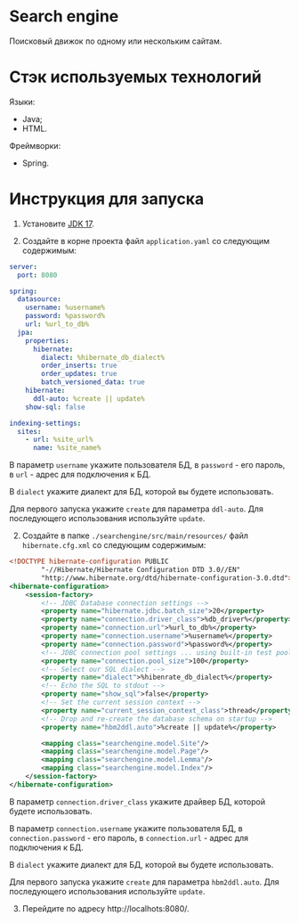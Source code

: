 # Search engine

Поисковый движок по одному или нескольким сайтам.

# Стэк используемых технологий

Языки:
- Java;
- HTML.

Фреймворки:
- Spring.

# Инструкция для запуска
1. Установите [JDK 17](https://www.oracle.com/java/technologies/javase/jdk17-archive-downloads.html).

1. Создайте в корне проекта файл `application.yaml` со следующим содержимым:
```yaml
server:
  port: 8080

spring:
  datasource:
    username: %username%
    password: %password%
    url: %url_to_db%
  jpa:
    properties:
      hibernate:
        dialect: %hibernate_db_dialect%
        order_inserts: true
        order_updates: true
        batch_versioned_data: true
    hibernate:
      ddl-auto: %create || update%
    show-sql: false

indexing-settings:
  sites:
    - url: %site_url%
      name: %site_name%
```
В параметр `username` укажите пользователя БД, в `password` - его пароль, в `url` - адрес для подключения к БД.

В `dialect` укажите диалект для БД, которой вы будете использовать.

Для первого запуска укажите `create` для параметра `ddl-auto`. Для последующего использования используйте `update`.

2. Создайте в папке `./searchengine/src/main/resources/` файл `hibernate.cfg.xml` со следующим содержимым:
```xml
<!DOCTYPE hibernate-configuration PUBLIC
        "-//Hibernate/Hibernate Configuration DTD 3.0//EN"
        "http://www.hibernate.org/dtd/hibernate-configuration-3.0.dtd">
<hibernate-configuration>
    <session-factory>
        <!-- JDBC Database connection settings -->
        <property name="hibernate.jdbc.batch_size">20</property>
        <property name="connection.driver_class">%db_driver%</property>
        <property name="connection.url">%url_to_db%</property>
        <property name="connection.username">%username%</property>
        <property name="connection.password">%password%</property>
        <!-- JDBC connection pool settings ... using built-in test pool -->
        <property name="connection.pool_size">100</property>
        <!-- Select our SQL dialect -->
        <property name="dialect">%hibenrate_db_dialect%</property>
        <!-- Echo the SQL to stdout -->
        <property name="show_sql">false</property>
        <!-- Set the current session context -->
        <property name="current_session_context_class">thread</property>
        <!-- Drop and re-create the database schema on startup -->
        <property name="hbm2ddl.auto">%create || update%</property>

        <mapping class="searchengine.model.Site"/>
        <mapping class="searchengine.model.Page"/>
        <mapping class="searchengine.model.Lemma"/>
        <mapping class="searchengine.model.Index"/>
    </session-factory>
</hibernate-configuration>
```
В параметр `connection.driver_class` укажите драйвер БД, которой будете использовать.

В параметр `connection.username` укажите пользователя БД, в `connection.password` - его пароль, в `connection.url` - адрес для подключения к БД.

В `dialect` укажите диалект для БД, которой вы будете использовать.

Для первого запуска укажите `create` для параметра `hbm2ddl.auto`. Для последующего использования используйте `update`.

3. Перейдите по адресу http://localhots:8080/.
